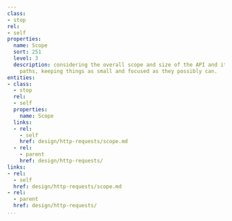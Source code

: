 ```yaml
---
class:
- stop
rel:
- self
properties:
  name: Scope
  sort: 251
  level: 3
  description: considering the overall scope and size of the API and its individual
    paths, keeping things as small and focused as they possibly can.
entities:
- class:
  - stop
  rel:
  - self
  properties:
    name: Scope
  links:
  - rel:
    - self
    href: design/http-requests/scope.md
  - rel:
    - parent
    href: design/http-requests/
links:
- rel:
  - self
  href: design/http-requests/scope.md
- rel:
  - parent
  href: design/http-requests/
...
```

